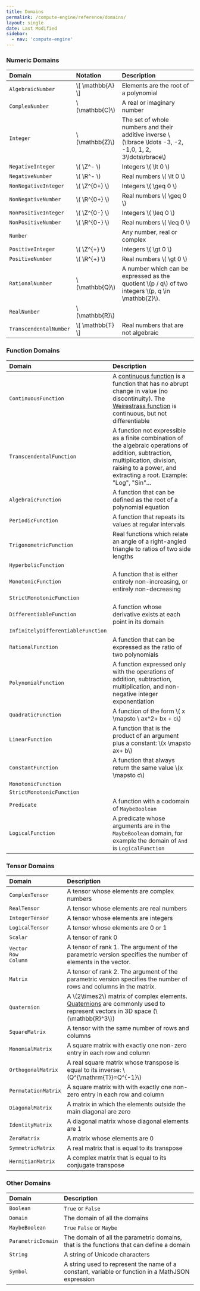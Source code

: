 ```yaml
---
title: Domains
permalink: /compute-engine/reference/domains/
layout: single
date: Last Modified
sidebar:
  - nav: 'compute-engine'
---
```


<script defer type='module'>
    import {  renderMathInDocument } 
      from '//unpkg.com/mathlive/dist/mathlive.min.mjs';
    renderMathInDocument({
      TeX: {
        delimiters: {
          inline: [ ['$', '$'], ['\\(', '\\)']],
          display: [['$$', '$$'],['\\[', '\\]']],
        },
      },
      asciiMath: null,
      processEnvironments : false,
      renderAccessibleContent: false,
    });
</script>


### Numeric Domains

<div class=symbols-table>

| Domain | Notation | Description |
| :--- | :--- | :--- |
| `AlgebraicNumber`| \\[ \mathbb{A} \\] | Elements are the root of a polynomial |
| `ComplexNumber` | \\(\mathbb{C}\\) | A real or imaginary number |
| `Integer` | \\(\mathbb{Z}\\) | The set of whole numbers and their additive inverse \\(\lbrace \ldots -3, -2, -1,0, 1, 2, 3\ldots\rbrace\\) |
| `NegativeInteger` | \\( \\Z^-  \\) | Integers \\( \lt 0 \\) |
| `NegativeNumber` | \\( \\R^-  \\) | Real numbers \\( \lt 0 \\) |
| `NonNegativeInteger` | \\( \\Z^{0+}  \\) | Integers \\( \geq 0 \\) |
| `NonNegativeNumber` | \\( \\R^{0+}  \\) | Real numbers \\( \geq 0 \\) |
| `NonPositiveInteger` | \\( \\Z^{0-}  \\) | Integers \\( \leq 0 \\) |
| `NonPositiveNumber` | \\( \\R^{0-}  \\) | Real numbers \\( \leq 0 \\) |
| `Number` |  | Any number, real or complex |
| `PositiveInteger` | \\( \\Z^{+}  \\) | Integers \\( \gt 0 \\) |
| `PositiveNumber` | \\( \\R^{+}  \\) | Real numbers \\( \gt 0 \\) |
| `RationalNumber` | \\(\mathbb{Q}\\) | A number which can be expressed as the quotient \\(p / q\\) of two integers \\(p, q \in \mathbb{Z}\\). |
| `RealNumber` |\\(\mathbb{R}\\) | |
| `TranscendentalNumber`| \\[ \mathbb{T} \\] | Real numbers that are not algebraic |

</div>


### Function Domains

<div class=symbols-table>

| Domain | Description |
| :--- | :--- |
| `ContinuousFunction` | A [continuous function](https://en.wikipedia.org/wiki/Continuous_function) is a function that has no abrupt change in value (no discontinuity). The [Weirestrass function](https://en.wikipedia.org/wiki/Weierstrass_function) is continuous, but not differentiable |
| `TranscendentalFunction` | A function not expressible as a finite combination of the algebraic operations of addition, subtraction, multiplication, division, raising to a power, and extracting a root. Example: "Log", "Sin"... |
| `AlgebraicFunction` | A function that can be defined as the root of a polynomial equation |
| `PeriodicFunction` | A function that repeats its values at regular intervals |
| `TrigonometricFunction` | Real functions which relate an angle of a right-angled triangle to ratios of two side lengths |
| `HyperbolicFunction` | | 
| `MonotonicFunction` | A function that is either entirely non-increasing, or entirely non-decreasing |
| `StrictMonotonicFunction` | | 
| `DifferentiableFunction` | A function whose derivative exists at each point in its domain | 
| `InfinitelyDifferentiableFunction` | | 
| `RationalFunction` | A function that can be expressed as the ratio of two polynomials |
| `PolynomialFunction` | A function expressed only with the operations of addition, subtraction, multiplication, and non-negative integer exponentiation | 
| `QuadraticFunction` |  A function of the form \\( x \mapsto \ ax^2+ bx + c\\) | 
| `LinearFunction` | A function that is the product of an argument plus a constant: \\(x \mapsto ax+ b\\)  | 
| `ConstantFunction` | A function that always return the same value \\(x \mapsto c\\)|
| `MonotonicFunction` | | 
| `StrictMonotonicFunction`  | | 
| `Predicate`  | A function with a codomain of `MaybeBoolean` | 
| `LogicalFunction`  | A predicate whose arguments are in the `MaybeBoolean` domain, for example the domain of `And` is `LogicalFunction` | 
</div>

### Tensor Domains
<div class=symbols-table>

| Domain | Description |
| :--- | :--- |
| `ComplexTensor` | A tensor whose elements are complex numbers |
| `RealTensor` | A tensor whose elements are real numbers |
| `IntegerTensor` | A tensor whose elements are integers |
| `LogicalTensor` | A tensor whose elements are 0 or 1   |
| `Scalar` | A tensor of rank 0 |
| `Vector`<br>`Row`<br>`Column` | A tensor of rank 1. The argument of the parametric version specifies the number of elements in the vector. |
| `Matrix` | A tensor of rank 2. The argument of the parametric version specifies the number of rows and columns in the matrix.|
| `Quaternion` | A \\(2\times2\\) matrix of complex elements. [Quaternions](https://en.wikipedia.org/wiki/Quaternion) are commonly used to represent vectors in 3D space (\\(\mathbb{R}^3\\)) |
| `SquareMatrix` | A tensor with the same number of rows and columns |
| `MonomialMatrix` | A square matrix with exactly one non-zero entry in each row and column |
| `OrthogonalMatrix` | A real square matrix whose transpose is equal to its inverse: \\(Q^{\mathrm{T}}=Q^{-1}\\) |
| `PermutationMatrix` | A square matrix with with exactly one non-zero entry in each row and column |
| `DiagonalMatrix` | A matrix in which the elements outside the main diagonal are zero|
| `IdentityMatrix` | A diagonal matrix whose diagonal elements are 1 |
| `ZeroMatrix` |  A matrix whose elements are 0 |
| `SymmetricMatrix` | A real matrix that is equal to its transpose |
| `HermitianMatrix` | A complex matrix that is equal to its conjugate transpose |</div>

### Other Domains

<div class=symbols-table>

| Domain | Description |
| :--- | :--- |
| `Boolean` | `True` or `False` |
| `Domain` | The domain of all the domains |
| `MaybeBoolean` | `True` `False` or `Maybe` |
| `ParametricDomain` | The domain of all the parametric domains, that is the functions that can define a domain |
| `String` | A string of Unicode characters |
| `Symbol` | A string used to represent the name of a constant, variable or function in a MathJSON expression |

</div>

